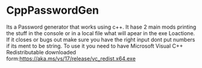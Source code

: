 # CppPasswordGen
Its a Password generator that works using c++.
It hase 2 main mods printing the stuff in the console or in a local file what will apear in the exe Loactione.
If it closes or bugs out make sure you have the right input dont put numbers if its ment to be string.
To use it you need to have Microsoft Visual C++ Redistributable downloaded form:https://aka.ms/vs/17/release/vc_redist.x64.exe
